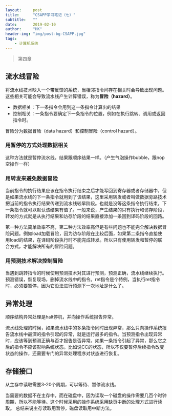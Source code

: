 ```yaml
---
layout:     post
title:      "CSAPP学习笔记（七）"
subtitle:   ""
date:       2019-02-10
author:     "HK"
header-img: "img/post-bg-CSAPP.jpg"
tags:
    - 计算机系统
---
```


> 第四章

## 流水线冒险

将流水线技术映入一个带反馈的系统，当相邻指令间存在相关时会导致出现问题。这些相关可能会导致流水线产生计算错误，称为**冒险（hazard）**。
- 数据相关：下一条指令会用到这一条指令计算出的结果
- 控制相关：一条指令要确定下一条指令的位置，例如在执行跳转、调用或返回指令时。

冒险分为数据冒险（data hazard）和控制冒险（control hazard）。

### 用暂停的方式处理数据相关

这种方法就是暂停流水线，结果跟顺序结果一样。（产生气泡操作bubble，跟nop空操作一样）

### 用转发来避免数据冒险

当前指令的执行结果应该在指令执行结束之后才能写回到寄存器或者存储器中，但是如果流水线的下一条指令就用到了该结果，这里采用转发或者叫做数据旁路技术把当前的指令执行结果传递到流水线较早阶段。也就是没等这条指令执行结束，下一条指令就可以默认该结果有值了。一般来说，产生结果的只有执行和访存阶段，转发的方式就是从执行结果和访存阶段的结果直接添加一条回到译码阶段的回路。

第一种方法简单效率不高，第二种方法效率高但是有些问题也不能完全解决数据冒险问题。例如load加载冒险，因为访存阶段在比较后面，如果第二条指令直接使用load的结果，在译码阶段执行时不能完成转发。所以只有使用转发和暂停的联合方式，才能解决所有的冒险问题。

### 用预测技术解决控制冒险

当遇到跳转指令的时候使用预测技术对其进行预测，预测正确，流水线继续执行。预测错误，恢复现场，删掉流水线中的指令。ret指令是个特例，当执行ret指令时，必须要暂停，因为它没法进行预测下一次地址是什么了。

## 异常处理

顺序结构异常处理是halt停机，并向操作系统报告异常。

流水线处理的时候，如果流水线中的多条指令同时出现异常，那么只向操作系统报告流水线中最深的指令引起的异常，就是运行最多的指令。当预测指令出现异常时，应该等到预测正确与否才报告是否异常。如果一条指令引起了异常，那么它之后的指令不应该影响系统状态。比如说CC的状态，所以不仅要暂停后续指令改变状态的操作，还需要专门的异常处理程序对状态进行恢复。

## 存储接口

从主存中读取需要3-20个周期，可以等待、暂停流水线。

当需要的数据不在主存中，而在磁盘中，因为读取一个磁盘的操作需要几百个时钟周期，所以不能等待。这个时候采用的操作系统采用缺页中断的处理方式进行读取。
总结来说主存读取用暂停，磁盘读取用中断方法。